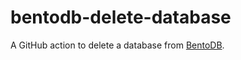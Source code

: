 # bentodb-delete-database

A GitHub action to delete a database from [BentoDB](https://bentodb.com).